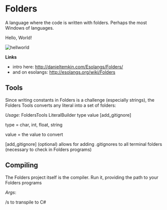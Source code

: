 # Folders
A language where the code is written with folders. Perhaps the most Windows of languages.

Hello, World!

![hellworld](https://cloud.githubusercontent.com/assets/1832142/11858142/d33b1da8-a42c-11e5-9aae-9f698d6088c1.png)

**Links**
 * intro here: http://danieltemkin.com/Esolangs/Folders/
 * and on esolangs: http://esolangs.org/wiki/Folders

## Tools

Since writing constants in Folders is a challenge (especially strings), the Folders Tools converts any literal into a set of folders:

*Usage:*
  FoldersTools LiteralBuilder type value [add_gitignore]
  
  type = char, int, float, string
  
  value = the value to convert
  
  [add_gitignore] (optional) allows for adding .gitignores to all terminal folders (necessary to check in Folders programs)

## Compiling

The Folders project itself is the compiler. Run it, providing the path to your Folders programs

*Args*:

  /s to transpile to C#
  